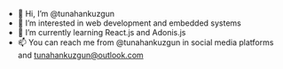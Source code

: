 - 👋 Hi, I’m @tunahankuzgun
- 👀 I’m interested in web development and embedded systems
- 🌱 I’m currently learning React.js and Adonis.js
- 📫 You can reach me from @tunahankuzgun in social media platforms and tunahankuzgun@outlook.com

<!---
tunahankuzgun/tunahankuzgun is a ✨ special ✨ repository because its `README.md` (this file) appears on your GitHub profile.
You can click the Preview link to take a look at your changes.
--->

